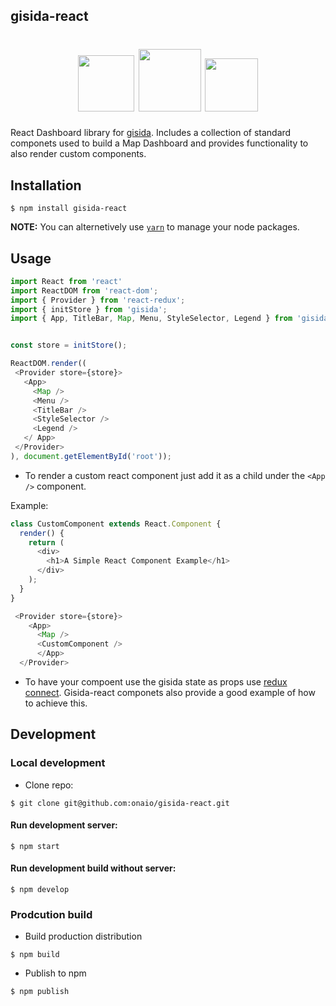 ## gisida-react
 <h1 align="center">
<img src="http://gisida.onalabs.org/resources/img/gisida-logo.png" width="90" />
<img src="http://icons.veryicon.com/ico/System/Icons8%20Metro%20Style/Mathematic%20Plus2.ico" width="100" />
<img src="https://raw.githubusercontent.com/rexxars/react-hexagon/HEAD/logo/react-hexagon.png" width="85" />
</h1>
 
 React Dashboard library for [gisida](https://github.com/onaio/gisida). Includes a collection of standard componets used to build a Map Dashboard and provides functionality to also render custom components. 

 ## Installation
```
$ npm install gisida-react
```
**NOTE:** You can alternetively use [`yarn`](https://yarnpkg.com/en/docs/getting-started) to manage your node packages.


## Usage
 ```javascript
import React from 'react'
import ReactDOM from 'react-dom';
import { Provider } from 'react-redux';
import { initStore } from 'gisida';
import { App, TitleBar, Map, Menu, StyleSelector, Legend } from 'gisida-react';


const store = initStore();

ReactDOM.render((
  <Provider store={store}>
    <App>
      <Map />
      <Menu />
      <TitleBar />
      <StyleSelector />
      <Legend />
    </ App>
  </Provider>
), document.getElementById('root'));
```

- To render a custom react component just add it as a child under the `<App />` component. 

Example:

```javascript
class CustomComponent extends React.Component {
  render() {
    return (
      <div>
        <h1>A Simple React Component Example</h1>
      </div>
    );
  }
}

 <Provider store={store}>
    <App>
      <Map />
      <CustomComponent />
      </App>
  </Provider>
```

- To have your compoent use the gisida state as props use [redux connect](https://github.com/reactjs/react-redux/blob/master/docs/api.md#connectmapstatetoprops-mapdispatchtoprops-mergeprops-options). Gisida-react componets also provide a good example of how to achieve this.



## Development


### Local development
- Clone repo:
```
$ git clone git@github.com:onaio/gisida-react.git
```

#### Run development server:

```
$ npm start
```


#### Run development build without server:

```
$ npm develop
```

### Prodcution build 

- Build production distribution
```
$ npm build
```

- Publish to npm
```
$ npm publish
```
